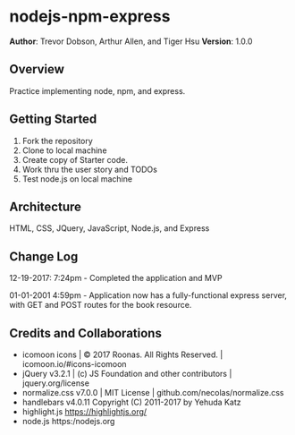 # nodejs-npm-express 

**Author**: Trevor Dobson, Arthur Allen, and Tiger Hsu
**Version**: 1.0.0

## Overview
Practice implementing node, npm, and express.

## Getting Started
1. Fork the repository
2. Clone to local machine
3. Create copy of Starter code.
4. Work thru the user story and TODOs
5. Test node.js on local machine

## Architecture
HTML, CSS, JQuery, JavaScript, Node.js, and Express

## Change Log

12-19-2017: 7:24pm - Completed the application and MVP

01-01-2001 4:59pm - Application now has a fully-functional express server, with GET and POST routes for the book resource.

## Credits and Collaborations

* icomoon icons | © 2017 Roonas. All Rights Reserved. | icomoon.io/#icons-icomoon
* jQuery v3.2.1 | (c) JS Foundation and other contributors | jquery.org/license
* normalize.css v7.0.0 | MIT License | github.com/necolas/normalize.css
* handlebars v4.0.11 Copyright (C) 2011-2017 by Yehuda Katz
* highlight.js https://highlightjs.org/
* node.js https:/nodejs.org